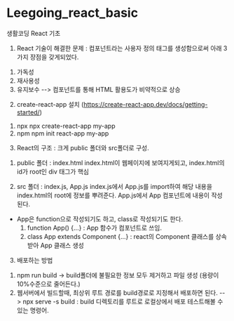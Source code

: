 # Leegoing_react_basic
생활코딩 React 기초

1. React 기술이 해결한 문제
: 컴포넌트라는 사용자 정의 태그를 생성함으로써 아래 3가지 장점을 갖게되었다.
  1) 가독성
  2) 재사용성
  3) 유지보수
  --> 컴포넌트를 통해 HTML 활용도가 비약적으로 상승


2. create-react-app 설치 (https://create-react-app.dev/docs/getting-started/)
  1) npx
    npx create-react-app my-app
  2) npm
    npm init react-app my-app


3. React의 구조 : 크게 public 폴더와 src폴더로 구성.
 1) public 폴더 : index.html
 index.html이 웹페이지에 보여지게되고, index.html의 id가 root인 div 태그가 핵심

 2) src 폴더 : index.js, App.js
 index.js에서 App.js를 import하여 해당 내용을 index.html의 root에 정보를 뿌려준다.
 App.js에서 App 컴포넌트에 내용이 작성된다.
  * App은 function으로 작성되기도 하고, class로 작성되기도 한다.
    1. function App() {...} : App 함수가 컴포넌트로 쓰임.
    2. class App extends Component {...} : react의 Component 클래스를 상속받아 App 클래스 생성


3. 배포하는 방법
 1) npm run build  -> build폴더에 불필요한 정보 모두 제거하고 파일 생성 (용량이 10%수준으로 줄어든다.)
 2) 웹서버에서 빌드할때, 최상위 루트 경로를 build경로로 지정해서 배포하면 된다.
 --> npx serve -s build : build 디렉토리를 루트로 로컬상에서 배포 테스트해볼 수 있는 명령어.